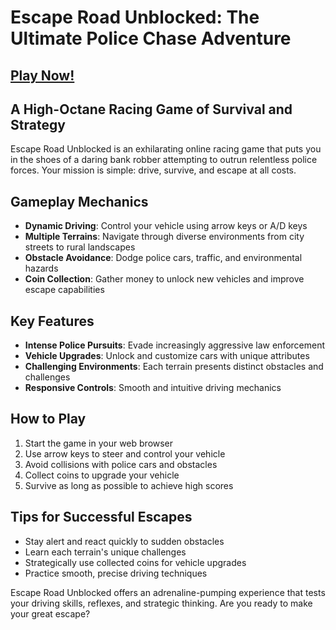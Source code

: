# Escape Road Unblocked: The Ultimate Police Chase Adventure

## [Play Now!](https://apkitech.com/)

## A High-Octane Racing Game of Survival and Strategy

Escape Road Unblocked is an exhilarating online racing game that puts you in the shoes of a daring bank robber attempting to outrun relentless police forces. Your mission is simple: drive, survive, and escape at all costs.

## Gameplay Mechanics

- **Dynamic Driving**: Control your vehicle using arrow keys or A/D keys
- **Multiple Terrains**: Navigate through diverse environments from city streets to rural landscapes
- **Obstacle Avoidance**: Dodge police cars, traffic, and environmental hazards
- **Coin Collection**: Gather money to unlock new vehicles and improve escape capabilities

## Key Features

- **Intense Police Pursuits**: Evade increasingly aggressive law enforcement
- **Vehicle Upgrades**: Unlock and customize cars with unique attributes
- **Challenging Environments**: Each terrain presents distinct obstacles and challenges
- **Responsive Controls**: Smooth and intuitive driving mechanics

## How to Play

1. Start the game in your web browser
2. Use arrow keys to steer and control your vehicle
3. Avoid collisions with police cars and obstacles
4. Collect coins to upgrade your vehicle
5. Survive as long as possible to achieve high scores

## Tips for Successful Escapes

- Stay alert and react quickly to sudden obstacles
- Learn each terrain's unique challenges
- Strategically use collected coins for vehicle upgrades
- Practice smooth, precise driving techniques

Escape Road Unblocked offers an adrenaline-pumping experience that tests your driving skills, reflexes, and strategic thinking. Are you ready to make your great escape?